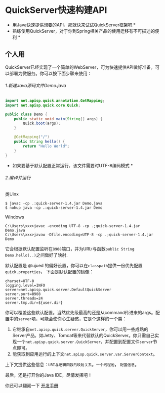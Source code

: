# QuickServer快速构建API
* 用Java快速提供想要的API，那就快来试试QuickServer框架吧  *
* 熟练使用QuickServer，对于你到Spring相关产品的使用迁移有不可描述的便利 *

## 个人用
QuickServer已经实现了一个简单的WebServer，可为快速提供API做好准备，可以部署为微服务。你可以按下面步骤来使用：

###### 1.新建Java源码文件Demo.java
```java
import net.apisp.quick.annotation.GetMapping;
import net.apisp.quick.core.Quick;

public class Demo {
    public static void main(String[] args) {
        Quick.boot(args);
    }

    @GetMapping("/")
    public String hello() {
        return "Hello World";
    }
}
```
* 如果要基于默认配置正常运行，该文件需要时UTF-8编码模式 *

###### 2.编译并运行
类Uinx
```
$ javac -cp .:quick-server-1.4.jar Demo.java
$ nohup java -cp .:quick-server-1.4.jar Demo
```

Windows
```
C:\Users\xxx>javac -encoding UTF-8 -cp .;quick-server-1.4.jar Demo.java
C:\Users\xxx>javaw -Dfile.encoding=UTF-8 -cp .;quick-server-1.4.jar Demo
```
它会根据默认配置监听在`8908`端口，并为URI`/`与函数`public String Demo.hello(..)`之间做好了映射.

默认配置是 @ujued 的偏好设置，你可以在`classpath`提供一份优先配置`quick.properties`， 下面是默认配置的镜像：
```
charset=UTF-8
logging.level=INFO
server=net.apisp.quick.server.DefaultQuickServer
server.port=8908
server.threads=24
server.tmp.dir=${user.dir}
```
你可以覆盖这些默认配置。当然优先级最高的还是从command传进来的args。配置中的`server`项，可能会使你心生疑惑，它是个这样的一个类：

1. 它继承自`net.apisp.quick.server.QuickServer`，你可以用一些成熟的Server产品，如Jetty、Tomcat等来代替默认的QuickServer。你只需自己实现一个`net.apisp.quick.server.QuickServer`，并配置到配置文件`server`节点即可。
2. 能获取到应用运行的上下文`net.apisp.quick.server.var.ServerContext`。

上下文提供这些信息：`URI与逻辑函数的映射关系`，`一个线程池`， `配置信息`。

最后，还是打开你的Java IDE，尽情发挥吧！

你还可以翻阅一下 [开发手册](MANUAL.md)